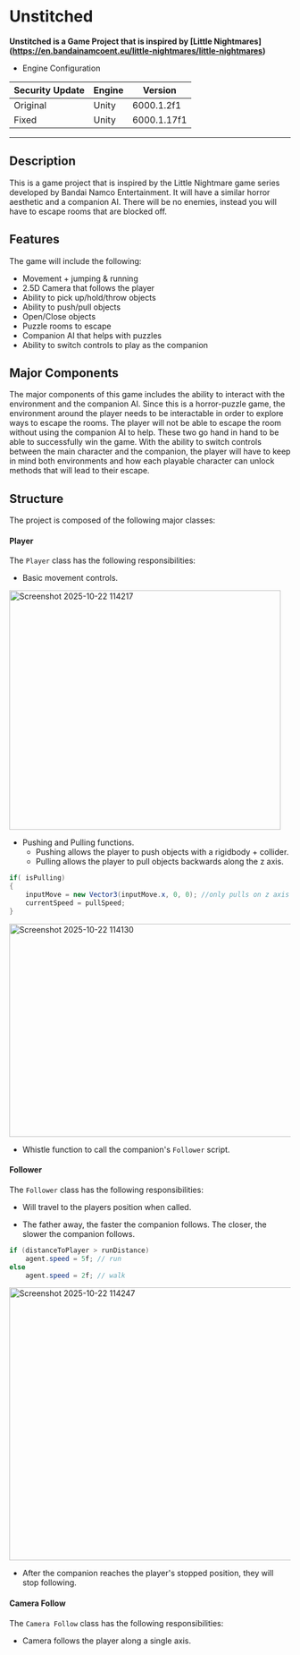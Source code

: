 # Unstitched

__Unstitched is a Game Project that is inspired by [Little Nightmares] (https://en.bandainamcoent.eu/little-nightmares/little-nightmares)__

* Engine Configuration

|Security Update|Engine|Version|
|--------|------|-------|
|Original|Unity|6000.1.2f1|
|Fixed|Unity|6000.1.17f1|

-------

## Description

This is a game project that is inspired by the Little Nightmare game series developed by Bandai Namco Entertainment. It will have a similar horror aesthetic and a companion AI. There will be no enemies, instead you will have to escape rooms that are blocked off.

## Features
The game will include the following:

* Movement + jumping & running
* 2.5D Camera that follows the player
* Ability to pick up/hold/throw objects
* Ability to push/pull objects
* Open/Close objects
* Puzzle rooms to escape
* Companion AI that helps with puzzles
* Ability to switch controls to play as the companion

## Major Components

The major components of this game includes the ability to interact with the environment and the companion AI. Since this is a horror-puzzle game, the environment around the player needs to be interactable in order to explore ways to escape the rooms. The player will not be able to escape the room without using the companion AI to help. These two go hand in hand to be able to successfully win the game. With the ability to switch controls between the main character and the companion, the player will have to keep in mind both environments and how each playable character can unlock methods that will lead to their escape. 

## Structure

The project is composed of the following major classes:

#### Player

The ```Player``` class has the following responsibilities:

* Basic movement controls.

<img width="486" height="428" alt="Screenshot 2025-10-22 114217" src="https://github.com/user-attachments/assets/e8938f36-0923-403d-a99e-144b38a7ea34" />

* Pushing and Pulling functions.
  * Pushing allows the player to push objects with a rigidbody + collider.
  * Pulling allows the player to pull objects backwards along the z axis.
```csharp
if( isPulling)
{
    inputMove = new Vector3(inputMove.x, 0, 0); //only pulls on z axis
    currentSpeed = pullSpeed;
}
```

<img width="559" height="381" alt="Screenshot 2025-10-22 114130" src="https://github.com/user-attachments/assets/6061ebf7-216a-4049-a1ed-bb964da9021b" />

* Whistle function to call the companion's ```Follower``` script.

#### Follower

The ```Follower``` class has the following responsibilities:

* Will travel to the players position when called.

* The father away, the faster the companion follows. The closer, the slower the companion follows.
```csharp
if (distanceToPlayer > runDistance)
    agent.speed = 5f; // run
else
    agent.speed = 2f; // walk
```

<img width="674" height="488" alt="Screenshot 2025-10-22 114247" src="https://github.com/user-attachments/assets/2e0d978d-f136-4f62-9d5d-79a273f4151b" />

* After the companion reaches the player's stopped position, they will stop following.

#### Camera Follow

The ```Camera Follow``` class has the following responsibilities:

* Camera follows the player along a single axis.

